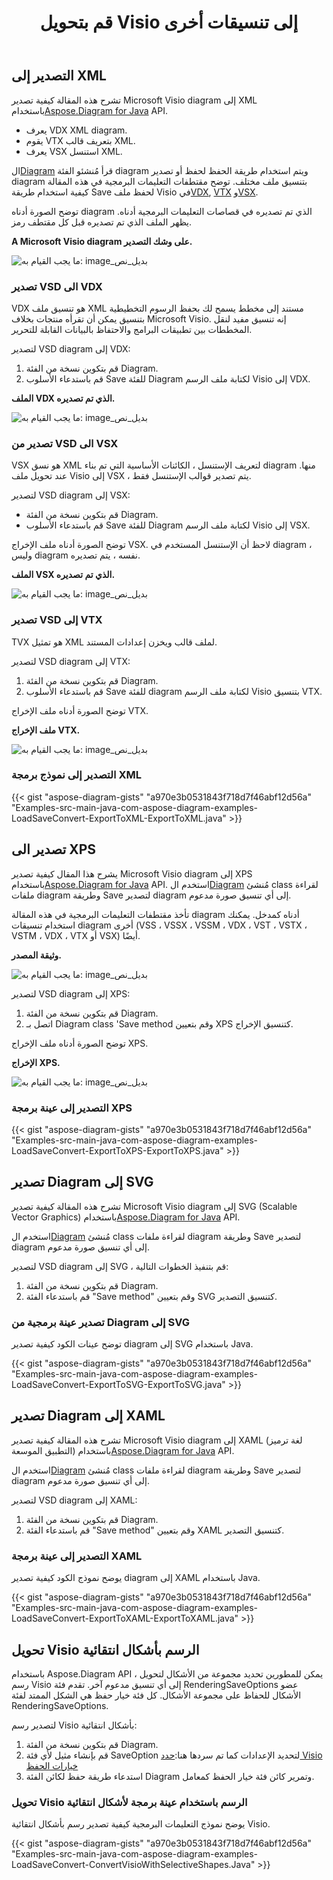 ﻿---
title:  قم بتحويل Visio إلى تنسيقات أخرى
linktitle:  قم بتحويل Visio إلى تنسيقات أخرى
type: docs
weight: 40
url: /ar/java/convert-visio-to-other-files/
description: يوضح لك هذا الموضوع كيفية السماح Aspose.Diagram بتحويل Visio إلى SVG،XPS ، XML ، XAML تنسيقات. تحويل VSD، VSS، VDW، VST، VSDX، VSSX، VSTX، VSDM، VSTM،VSSM إلى SVG،XPS، XML، XAML مع بضعة أسطر من التعليمات البرمجية.
---
## **التصدير إلى XML**
 تشرح هذه المقالة كيفية تصدير Microsoft Visio diagram إلى XML باستخدام[Aspose.Diagram for Java](https://products.aspose.com/diagram/java/) API.

- يعرف VDX XML diagram.
- يقوم VTX بتعريف قالب XML.
- يعرف VSX استنسل XML.

 ال[Diagram](https://reference.aspose.com/diagram/java/com.aspose.diagram/Diagram) قرأ مُنشئو الفئة diagram ويتم استخدام طريقة الحفظ لحفظ أو تصدير diagram بتنسيق ملف مختلف. توضح مقتطفات التعليمات البرمجية في هذه المقالة كيفية استخدام طريقة Save لحفظ ملف Visio في[VDX](/diagram/ar/java/how-to-convert-a-visio-diagram/), [VTX](/diagram/ar/java/how-to-convert-a-visio-diagram/) و[VSX](/diagram/ar/java/how-to-convert-a-visio-diagram/).

توضح الصورة أدناه diagram الذي تم تصديره في قصاصات التعليمات البرمجية أدناه. يظهر الملف الذي تم تصديره قبل كل مقتطف رمز.

**A Microsoft Visio diagram على وشك التصدير.**

![ما يجب القيام به: image_بديل_نص](http://i.imgur.com/XWajazh.png)
### **تصدير VSD الى VDX**
VDX هو تنسيق ملف XML مستند إلى مخطط يسمح لك بحفظ الرسوم التخطيطية بتنسيق يمكن أن تقرأه منتجات بخلاف Microsoft Visio. إنه تنسيق مفيد لنقل المخططات بين تطبيقات البرامج والاحتفاظ بالبيانات القابلة للتحرير.

لتصدير VSD diagram إلى VDX:

1. قم بتكوين نسخة من الفئة Diagram.
1. قم باستدعاء الأسلوب Save للفئة Diagram لكتابة ملف الرسم Visio إلى VDX.

**الملف VDX الذي تم تصديره.**

![ما يجب القيام به: image_بديل_نص](http://i.imgur.com/OJ1jpgh.png)
### **تصدير من VSD الى VSX**
VSX هو نسق XML لتعريف الإستنسل ، الكائنات الأساسية التي تم بناء diagram منها. عند تحويل ملف Visio إلى VSX ، يتم تصدير قوالب الإستنسل فقط.

لتصدير VSD diagram إلى VSX:

- قم بتكوين نسخة من الفئة Diagram.
- قم باستدعاء الأسلوب Save للفئة Diagram لكتابة ملف الرسم Visio إلى VSX.

توضح الصورة أدناه ملف الإخراج VSX. لاحظ أن الإستنسل المستخدم في diagram ، وليس diagram نفسه ، يتم تصديره.

**الملف VSX الذي تم تصديره.**

![ما يجب القيام به: image_بديل_نص](http://i.imgur.com/gkZrxCN.png)
### **تصدير VSD إلى VTX**
TVX هو تمثيل XML لملف قالب ويخزن إعدادات المستند.

لتصدير VSD diagram إلى VTX:

1. قم بتكوين نسخة من الفئة Diagram.
1. قم باستدعاء الأسلوب Save للفئة diagram لكتابة ملف الرسم Visio بتنسيق VTX.

توضح الصورة أدناه ملف الإخراج VTX.

**ملف الإخراج VTX.**

![ما يجب القيام به: image_بديل_نص](http://i.imgur.com/E6pUvGD.jpg)
### **التصدير إلى نموذج برمجة XML**
{{< gist "aspose-diagram-gists" "a970e3b0531843f718d7f46abf12d56a" "Examples-src-main-java-com-aspose-diagram-examples-LoadSaveConvert-ExportToXML-ExportToXML.java" >}}
## **تصدير الى XPS**
 يشرح هذا المقال كيفية تصدير Microsoft Visio diagram إلى XPS باستخدام[Aspose.Diagram for Java](https://products.aspose.com/diagram/java/) API.
 استخدم ال[Diagram](https://reference.aspose.com/diagram/java/com.aspose.diagram/diagram) مُنشئ class لقراءة ملفات diagram وطريقة Save لتصدير diagram إلى أي تنسيق صورة مدعوم.

تأخذ مقتطفات التعليمات البرمجية في هذه المقالة diagram أدناه كمدخل. يمكنك استخدام تنسيقات diagram أخرى (VSS ، VSSX ، VSSM ، VDX ، VST ، VSTX ، VSTM ، VDX ، VTX أو VSX) أيضًا.

**وثيقة المصدر.**

![ما يجب القيام به: image_بديل_نص](http://i.imgur.com/P3gaA34.png)

لتصدير VSD diagram إلى XPS:

1. قم بتكوين نسخة من الفئة Diagram.
1. اتصل بـ Diagram class 'Save method وقم بتعيين XPS كتنسيق الإخراج.

توضح الصورة أدناه ملف الإخراج XPS.

**الإخراج XPS.**

![ما يجب القيام به: image_بديل_نص](http://i.imgur.com/1ESRxSy.png)
### **التصدير إلى عينة برمجة XPS**
{{< gist "aspose-diagram-gists" "a970e3b0531843f718d7f46abf12d56a" "Examples-src-main-java-com-aspose-diagram-examples-LoadSaveConvert-ExportToXPS-ExportToXPS.java" >}}
## **تصدير Diagram إلى SVG**
 تشرح هذه المقالة كيفية تصدير Microsoft Visio diagram إلى SVG (Scalable Vector Graphics) باستخدام[Aspose.Diagram for Java](https://products.aspose.com/diagram/java/) API.

 استخدم ال[Diagram](https://reference.aspose.com/diagram/java/com.aspose.diagram/Diagram) مُنشئ class لقراءة ملفات diagram وطريقة Save لتصدير diagram إلى أي تنسيق صورة مدعوم.

لتصدير VSD diagram إلى SVG ، قم بتنفيذ الخطوات التالية:

1. قم بتكوين نسخة من الفئة Diagram.
1. قم باستدعاء الفئة "Save method" وقم بتعيين SVG كتنسيق التصدير.
### **تصدير عينة برمجية من Diagram إلى SVG**
توضح عينات الكود كيفية تصدير diagram إلى SVG باستخدام Java.

{{< gist "aspose-diagram-gists" "a970e3b0531843f718d7f46abf12d56a" "Examples-src-main-java-com-aspose-diagram-examples-LoadSaveConvert-ExportToSVG-ExportToSVG.java" >}}
## **تصدير Diagram إلى XAML**
تشرح هذه المقالة كيفية تصدير Microsoft Visio diagram إلى XAML (لغة ترميز التطبيق الموسعة) باستخدام[Aspose.Diagram for Java](https://products.aspose.com/diagram/java/) API.

 استخدم ال[Diagram](https://reference.aspose.com/diagram/java/com.aspose.diagram/Diagram) مُنشئ class لقراءة ملفات diagram وطريقة Save لتصدير diagram إلى أي تنسيق صورة مدعوم.

لتصدير VSD diagram إلى XAML:

1. قم بتكوين نسخة من الفئة Diagram.
1. قم باستدعاء الفئة "Save method" وقم بتعيين XAML كتنسيق التصدير.
### **التصدير إلى عينة برمجة XAML**
يوضح نموذج الكود كيفية تصدير diagram إلى XAML باستخدام Java.

{{< gist "aspose-diagram-gists" "a970e3b0531843f718d7f46abf12d56a" "Examples-src-main-java-com-aspose-diagram-examples-LoadSaveConvert-ExportToXAML-ExportToXAML.java" >}}

## **تحويل Visio الرسم بأشكال انتقائية**
باستخدام Aspose.Diagram API ، يمكن للمطورين تحديد مجموعة من الأشكال لتحويل رسم Visio إلى أي تنسيق مدعوم آخر. تقدم فئة RenderingSaveOptions عضو الأشكال للحفاظ على مجموعة الأشكال. كل فئة خيار حفظ هي الشكل الممتد لفئة RenderingSaveOptions.

لتصدير رسم Visio بأشكال انتقائية:

1. قم بتكوين نسخة من الفئة Diagram.
1. قم بإنشاء مثيل لأي فئة SaveOption لتحديد الإعدادات كما تم سردها هنا:[حدد Visio خيارات الحفظ](https://docs.aspose.com/diagram/java/save-a-visio-drawing-to-pdf-html-and-other-formats/#specifying-visio-save-options)
1. استدعاء طريقة حفظ لكائن الفئة Diagram وتمرير كائن فئة خيار الحفظ كمعامل.
### **تحويل Visio الرسم باستخدام عينة برمجة لأشكال انتقائية**
يوضح نموذج التعليمات البرمجية كيفية تصدير رسم بأشكال انتقائية Visio.

{{< gist "aspose-diagram-gists" "a970e3b0531843f718d7f46abf12d56a" "Examples-src-main-java-com-aspose-diagram-examples-LoadSaveConvert-ConvertVisioWithSelectiveShapes.Java" >}}